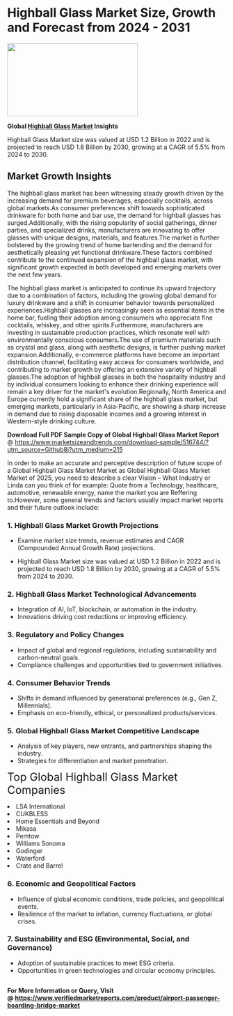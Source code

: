 <H1>Highball Glass Market Size, Growth and Forecast from 2024 - 2031</H1><img class="aligncenter size-medium wp-image-584254" src="https://thirdeyenews.in/wp-content/uploads/2024/09/Global-Market-Research-300x168.jpeg" alt="" width="300" height="168" /><p><strong>Global&nbsp;<a href="https://www.marketsizeandtrends.com/download-sample/516744/?utm_source=Github8j?utm_medium=215">Highball Glass Market</a> Insights</strong></p><p>Highball Glass Market size was valued at USD 1.2 Billion in 2022 and is projected to reach USD 1.8 Billion by 2030, growing at a CAGR of 5.5% from 2024 to 2030.</p><p><h2>Market Growth Insights</h2> <p>The highball glass market has been witnessing steady growth driven by the increasing demand for premium beverages, especially cocktails, across global markets.As consumer preferences shift towards sophisticated drinkware for both home and bar use, the demand for highball glasses has surged.Additionally, with the rising popularity of social gatherings, dinner parties, and specialized drinks, manufacturers are innovating to offer glasses with unique designs, materials, and features.The market is further bolstered by the growing trend of home bartending and the demand for aesthetically pleasing yet functional drinkware.These factors combined contribute to the continued expansion of the highball glass market, with significant growth expected in both developed and emerging markets over the next few years.</p> <p>The highball glass market is anticipated to continue its upward trajectory due to a combination of factors, including the growing global demand for luxury drinkware and a shift in consumer behavior towards personalized experiences.Highball glasses are increasingly seen as essential items in the home bar, fueling their adoption among consumers who appreciate fine cocktails, whiskey, and other spirits.Furthermore, manufacturers are investing in sustainable production practices, which resonate well with environmentally conscious consumers.The use of premium materials such as crystal and glass, along with aesthetic designs, is further pushing market expansion.Additionally, e-commerce platforms have become an important distribution channel, facilitating easy access for consumers worldwide, and contributing to market growth by offering an extensive variety of highball glasses.The adoption of highball glasses in both the hospitality industry and by individual consumers looking to enhance their drinking experience will remain a key driver for the market's evolution.Regionally, North America and Europe currently hold a significant share of the highball glass market, but emerging markets, particularly in Asia-Pacific, are showing a sharp increase in demand due to rising disposable incomes and a growing interest in Western-style drinking culture.</p> <p><span class=""><strong>Download Full PDF Sample Copy of Global Highball Glass Market Report</strong> @ <a href="https://www.marketsizeandtrends.com/download-sample/516744/?utm_source=Github8j?utm_medium=215" target="_blank">https://www.marketsizeandtrends.com/download-sample/516744/?utm_source=Github8j?utm_medium=215</a></span></p><p>In order to make an accurate and perceptive description of future scope of a Global&nbsp;Highball Glass Market Market as Global&nbsp;Highball Glass Market Market of 2025, you need to describe a clear Vision &ndash; What Industry or Linda can you think of for example: Quote from a Technology, healthcare, automotive, renewable energy, name the market you are Reffering to.However, some general trends and factors usually impact market reports and their future outlook include:</p><h3>1.&nbsp;<strong>Highball Glass Market Growth Projections</strong></h3><ul><li>Examine market size trends, revenue estimates and CAGR (Compounded Annual Growth Rate) projections.</li><li><p>Highball Glass Market size was valued at USD 1.2 Billion in 2022 and is projected to reach USD 1.8 Billion by 2030, growing at a CAGR of 5.5% from 2024 to 2030.</p></li></ul><h3>2.&nbsp;<strong>Highball Glass Market Technological Advancements</strong></h3><ul><li>Integration of AI, IoT, blockchain, or automation in the industry.</li><li>Innovations driving cost reductions or improving efficiency.</li></ul><h3>3.&nbsp;<strong>Regulatory and Policy Changes</strong></h3><ul><li>Impact of global and regional regulations, including sustainability and carbon-neutral goals.</li><li>Compliance challenges and opportunities tied to government initiatives.</li></ul><h3>4.&nbsp;<strong>Consumer Behavior Trends</strong></h3><ul><li>Shifts in demand influenced by generational preferences (e.g., Gen Z, Millennials).</li><li>Emphasis on eco-friendly, ethical, or personalized products/services.</li></ul><h3>5.&nbsp;<strong>Global Highball Glass Market Competitive Landscape</strong></h3><ul><li>Analysis of key players, new entrants, and partnerships shaping the industry.</li><li>Strategies for differentiation and market penetration.</li></ul><p data-pm-slice="1 1 []"><span style="color: inherit; font-family: inherit; font-size: 25px;">Top Global Highball Glass Market Companies</span></p><div class="" data-test-id=""><p><li>LSA International</li><li> CUKBLESS</li><li> Home Essentials and Beyond</li><li> Mikasa</li><li> Pemtow</li><li> Williams Sonoma</li><li> Godinger</li><li> Waterford</li><li> Crate and Barrel</li></p></div><h3>6.&nbsp;<strong>Economic and Geopolitical Factors</strong></h3><ul><li>Influence of global economic conditions, trade policies, and geopolitical events.</li><li>Resilience of the market to inflation, currency fluctuations, or global crises.</li></ul><h3>7.&nbsp;<strong>Sustainability and ESG (Environmental, Social, and Governance)</strong></h3><ul><li>Adoption of sustainable practices to meet ESG criteria.</li><li>Opportunities in green technologies and circular economy principles.</li></ul><h2><strong style="font-size: 14px;">For More Information or Query, Visit @&nbsp;</strong><a style="background-color: #ffffff; font-size: 14px;" href="https://www.marketsizeandtrends.com/report/highball-glass-market/" target="_blank">https://www.verifiedmarketreports.com/product/airport-passenger-boarding-bridge-market</a></h2>